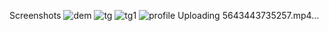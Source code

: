 Screenshots
![dem](https://github.com/user-attachments/assets/8ba39a93-f60f-4bf2-aeef-608eef7ad83d)
![tg](https://github.com/user-attachments/assets/96afdc9b-484d-4212-b9bc-cf9b43acfe09)
![tg1](https://github.com/user-attachments/assets/20e6aa0b-047d-4257-a670-0c169eeb28df)
![profile](https://github.com/user-attachments/assets/0c6dcc33-77b7-4a33-b552-7081d34990da)
Uploading 5643443735257.mp4…

